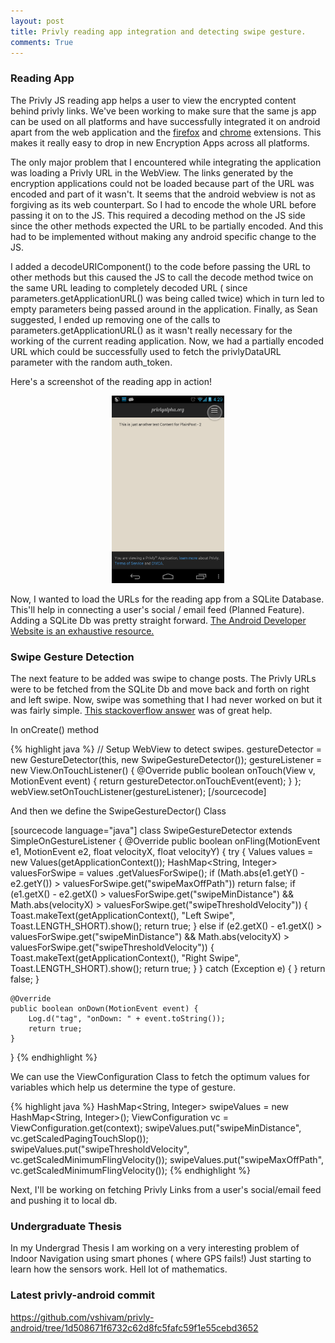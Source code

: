```yaml
---
layout: post
title: Privly reading app integration and detecting swipe gesture.
comments: True
---
```


### Reading App
The Privly JS reading app helps a user to view the encrypted content behind privly links. We've been working to make sure that the same js app can be used on all platforms and have successfully integrated it on android apart from the web application and the <a href="https://addons.mozilla.org/en-us/firefox/addon/privly/">firefox</a> and <a href="https://chrome.google.com/webstore/detail/privly-content-extension/pkokikcdapfpkkkjpdaamjanniaempol">chrome</a> extensions. This makes it really easy to drop in new Encryption Apps across all platforms.

The only major problem that I encountered while integrating the application was loading a Privly URL in the WebView. The links generated by the encryption applications could not be loaded because part of the URL was encoded and part of it wasn't. It seems that the android webview is not as forgiving as its web counterpart. So I had to encode the whole URL before passing it on to the JS. This required a decoding method on the JS side since the other methods expected the URL to be partially encoded. And this had to be implemented without making any android specific change to the JS.

I added a decodeURIComponent() to the code before passing the URL to other methods but this caused the JS to call the decode method twice on the same URL leading to completely decoded URL ( since parameters.getApplicationURL() was being called twice)  which in turn led to empty parameters being passed around in the application.  Finally, as Sean suggested, I ended up removing one of the calls to parameters.getApplicationURL() as it wasn't really necessary for the working of the current reading application. Now, we had a partially encoded URL which could be successfully used to fetch the privlyDataURL parameter with the random auth_token.

Here's a screenshot of the reading app in action!

<p align="center">
    <img class="size-medium wp-image-142 aligncenter" alt="Screenshot_2013-09-02-16-29-04 (1)" src="/assets/blog/screenshot_2013-09-02-16-29-04-1.png?w=180" width="180" height="300" />
</p>

Now, I wanted to load the URLs for the reading app from a SQLite Database. This'll help in connecting a user's social / email feed (Planned Feature). Adding a SQLite Db was pretty straight forward. <a href="http://developer.android.com/training/basics/data-storage/databases.html">The Android Developer Website is an exhaustive resource.</a>
<h3>Swipe Gesture Detection</h3>
The next feature to be added was swipe to change posts. The Privly URLs were to be fetched from the SQLite Db and move back and forth on right and left swipe. Now, swipe was something that I had never worked on but it was fairly simple. <a href="http://stackoverflow.com/questions/937313/android-basic-gesture-detection">This stackoverflow answer</a> was of great help.

In onCreate() method

{% highlight java %}
// Setup WebView to detect swipes.
gestureDetector = new GestureDetector(this, new SwipeGestureDetector());
gestureListener = new View.OnTouchListener() {
    @Override
    public boolean onTouch(View v, MotionEvent event) {
        return gestureDetector.onTouchEvent(event);
    }
};
webView.setOnTouchListener(gestureListener);
[/sourcecode]

And then we define the SwipeGestureDector() Class

[sourcecode language="java"]
class SwipeGestureDetector extends SimpleOnGestureListener {
    @Override
    public boolean onFling(MotionEvent e1, MotionEvent e2, float velocityX,
    float velocityY) {
        try {
            Values values = new Values(getApplicationContext());
            HashMap<String, Integer> valuesForSwipe = values
            .getValuesForSwipe();
            if (Math.abs(e1.getY() - e2.getY()) > valuesForSwipe.get("swipeMaxOffPath"))
                return false;
            if (e1.getX() - e2.getX() > valuesForSwipe.get("swipeMinDistance")
            && Math.abs(velocityX) > valuesForSwipe.get("swipeThresholdVelocity")) {
                Toast.makeText(getApplicationContext(), "Left Swipe",
                Toast.LENGTH_SHORT).show();
                return true;
            } else if (e2.getX() - e1.getX() > valuesForSwipe.get("swipeMinDistance")
            && Math.abs(velocityX) > valuesForSwipe.get("swipeThresholdVelocity")) {
                Toast.makeText(getApplicationContext(), "Right Swipe",
                Toast.LENGTH_SHORT).show();
                return true;
            }
            } catch (Exception e) {
        }
        return false;
    }

    @Override
    public boolean onDown(MotionEvent event) {
        Log.d("tag", "onDown: " + event.toString());
        return true;
    }

}
{% endhighlight %}

We can use the ViewConfiguration Class to fetch the optimum values for variables which help us determine the type of gesture.

{% highlight java %}
HashMap<String, Integer> swipeValues = new HashMap<String, Integer>();
ViewConfiguration vc = ViewConfiguration.get(context);
swipeValues.put("swipeMinDistance", vc.getScaledPagingTouchSlop());
swipeValues.put("swipeThresholdVelocity",
vc.getScaledMinimumFlingVelocity());
swipeValues.put("swipeMaxOffPath", vc.getScaledMinimumFlingVelocity());
{% endhighlight %}

Next, I'll be working on fetching Privly Links from a user's social/email feed and pushing it to local db.
<h3>Undergraduate Thesis</h3>
In my Undergrad Thesis I am working on a very interesting problem of Indoor Navigation using smart phones ( where GPS fails!)  Just starting to learn how the sensors work. Hell lot of mathematics. 
<h3>Latest privly-android commit</h3>
<a href="https://github.com/vshivam/privly-android/tree/1d508671f6732c62d8fc5fafc59f1e55cebd3652">https://github.com/vshivam/privly-android/tree/1d508671f6732c62d8fc5fafc59f1e55cebd3652</a>